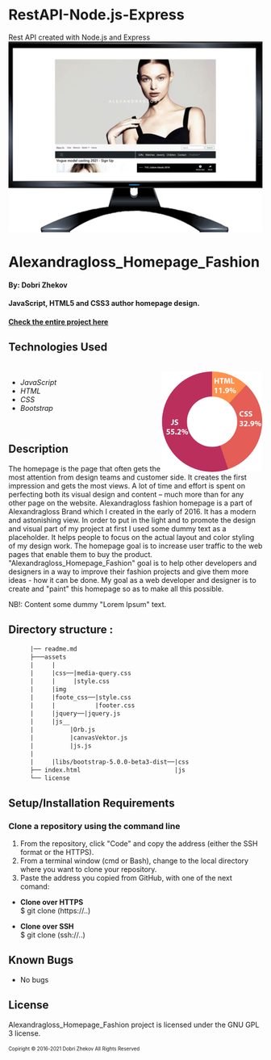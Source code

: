 # RestAPI-Node.js-Express
Rest API created with Node.js and Express
<img align="justify" alt="chart" width="950px" src="https://github.com/zhekovdobri/zhekovdobri/blob/29397da5ffa867fded395f18c20fda60a0f34236/BootstrapFashion_Project_preview_1200px.gif">

# Alexandragloss_Homepage_Fashion

#### By: Dobri Zhekov

#### JavaScript, HTML5 and CSS3 author homepage design.

#### [<ins>Check the entire project here</ins>](https://zhekovdobri.github.io/Alexandragloss_Homepage_Fashion/)

## Technologies Used

<div class=pull-left>

</div>
&nbsp;&nbsp;&nbsp;&nbsp;&nbsp;&nbsp;&nbsp;&nbsp;&nbsp;&nbsp;&nbsp;&nbsp;&nbsp;&nbsp;&nbsp;
<div class=pull-right>
<img align="right" alt="chart" height="200px" src="https://github.com/zhekovdobri/Alexandragloss_Homepage_Fashion/blob/4e8c8bde9f4293ddfe6f6187200f37032aff61cf/assets/img/Homepage_Fashion_language_chart.png">
</div>

* _JavaScript_
* _HTML_
* _CSS_
* _Bootstrap_

<br />

## Description
The homepage is the page that often gets the most attention from design teams and customer side. It creates the first impression and gets the most views. A lot of time and effort is spent on perfecting both its visual design and content &ndash; much more than for any other page on the website. Alexandragloss fashion homepage is a part of Alexandragloss Brand which I created in the early of 2016. It has a modern and astonishing view. In order to put in the light and to promote the design and visual part of my project at first I used some dummy text as a placeholder. It helps people to focus on the actual layout and color styling of my design work. The homepage goal is to increase user traffic to the web pages that enable them to buy the product. "Alexandragloss_Homepage_Fashion" goal is to help other developers and designers in a way to improve their fashion projects and give them more ideas - how it can be done. My goal as а web developer and designer is to create and "paint" this homepage so as to make all this possible.

NB!: Content some dummy "Lorem Ipsum" text.  

## Directory structure :

          |── readme.md    
          ├───assets
          |     |      
          |     |css──|media-query.css
          |     |     |style.css
          |     |img             
          |     |foote_css──|style.css
          |     |           |footer.css
          |     |jquery──|jquery.js
          |     |js__
          |          |Orb.js
          |          |canvasVektor.js
          |          |js.js                    
          |                                    
          |     |libs/bootstrap-5.0.0-beta3-dist──|css                               
          ├── index.html                          |js
          └── license

## Setup/Installation Requirements

### Clone a repository using the command line 

1. From the repository, click "Code" and copy the address (either the SSH format or the HTTPS). 
2. From a terminal window (cmd or Bash), change to the local directory where you want to clone your repository.
3. Paste the address you copied from GitHub, with one of the next comand:

* **Clone over HTTPS**<br>
  $ git clone (https://..)
  
* **Clone over SSH**<br>
  $ git clone (ssh://..)

## Known Bugs

* No bugs

## License

Alexandragloss_Homepage_Fashion project is licensed under the GNU GPL 3 license.

<sub><sup>Copiright © 2016-2021 Dobri Zhekov All Rights Reserved</sup></sub>

